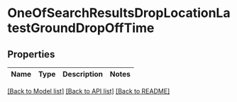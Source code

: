 # OneOfSearchResultsDropLocationLatestGroundDropOffTime

## Properties
Name | Type | Description | Notes
------------ | ------------- | ------------- | -------------

[[Back to Model list]](../../README.md#documentation-for-models) [[Back to API list]](../../README.md#documentation-for-api-endpoints) [[Back to README]](../../README.md)

